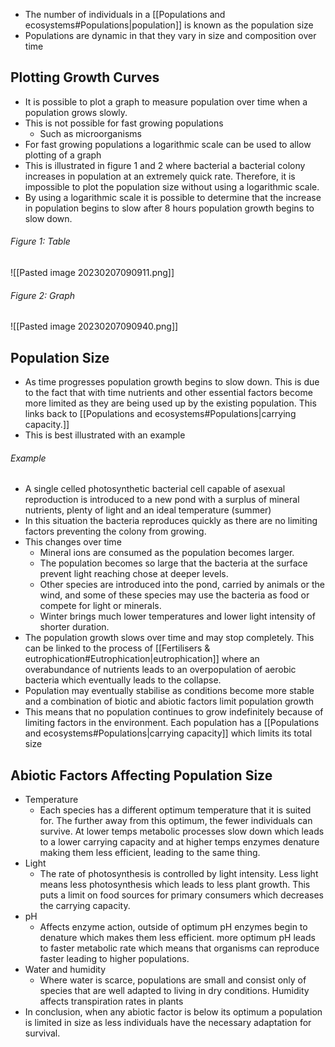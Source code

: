 
- The number of individuals in a [[Populations and ecosystems#Populations|population]] is known as the population size
- Populations are dynamic in that they vary in size and composition over time

## Plotting Growth Curves
- It is possible to plot a graph to measure population over time when a population grows slowly.
- This is not possible for fast growing populations
    - Such as microorganisms
- For fast growing populations a logarithmic scale can be used to allow plotting of a graph
- This is illustrated in figure 1 and 2 where bacterial a bacterial colony increases in population at an extremely quick rate. Therefore, it is impossible to plot the population size without using a logarithmic scale.
- By using a logarithmic scale it is possible to determine that the increase in population begins to slow after 8 hours population growth begins to slow down.

###### Figure 1: Table
![[Pasted image 20230207090911.png]]

###### Figure 2: Graph
![[Pasted image 20230207090940.png]]

## Population Size
- As time progresses population growth begins to slow down. This is due to the fact that with time nutrients and other essential factors become more limited as they are being used up by the existing population. This links back to [[Populations and ecosystems#Populations|carrying capacity.]]
- This is best illustrated with an example

###### Example
- A single celled photosynthetic bacterial cell capable of asexual reproduction is introduced to a new pond with a surplus of mineral nutrients, plenty of light and an ideal temperature (summer)
- In this situation the bacteria reproduces quickly as there are no limiting factors preventing the colony from growing.
- This changes over time
    - Mineral ions are consumed as the population becomes larger.
    - The population becomes so large that the bacteria at the surface prevent light reaching chose at deeper levels.
    - Other species are introduced into the pond, carried by animals or the wind, and some of these species may use the bacteria as food or compete for light or minerals.
    - Winter brings much lower temperatures and lower light intensity of shorter duration.
- The population growth slows over time and may stop completely. This can be linked to the process of [[Fertilisers & eutrophication#Eutrophication|eutrophication]] where an overabundance of nutrients leads to an overpopulation of aerobic bacteria which eventually leads to the collapse.
- Population may eventually stabilise as conditions become more stable and a combination of biotic and abiotic factors limit population growth
- This means that no population continues to grow indefinitely because of limiting factors in the environment. Each population has a [[Populations and ecosystems#Populations|carrying capacity]] which limits its total size

## Abiotic Factors Affecting Population Size
- Temperature
    - Each species has a different optimum temperature that it is suited for. The further away from this optimum, the fewer individuals can survive. At lower temps metabolic processes slow down which leads to a lower carrying capacity and at higher temps enzymes denature making them less efficient, leading to the same thing.
- Light
    - The rate of photosynthesis is controlled by light intensity. Less light means less photosynthesis which leads to less plant growth. This puts a limit on food sources for primary consumers which decreases the carrying capacity.
- pH
    - Affects enzyme action, outside of optimum pH enzymes begin to denature which makes them less efficient. more optimum pH leads to faster metabolic rate which means that organisms can reproduce faster leading to higher populations.
- Water and humidity
    - Where water is scarce, populations are small and consist only of species that are well adapted to living in dry conditions. Humidity affects transpiration rates in plants
- In conclusion, when any abiotic factor is below its optimum a population is limited in size as less individuals have the necessary adaptation for survival.
